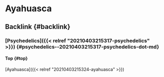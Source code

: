 # Ayahuasca


## Backlink {#backlink}


### [Psychedelics]({{< relref "20210403215317-psychedelics" >}}) {#psychedelics--20210403215317-psychedelics-dot-md}


#### Top {#top}

[Ayahuasca]({{< relref "20210403215324-ayahuasca" >}})

